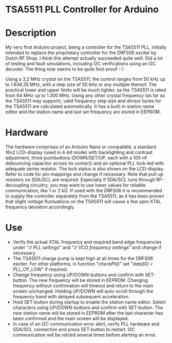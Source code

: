 # TSA5511 PLL Controller for Arduino

# Description
My very first Arduino project, being a controller for the TSA5511 PLL, initially intended to replace the proprietary controller for the DRFS06 exciter by Dutch RF Shop.
I think this attempt actually succeeded quite well. Did a lot of testing and fault simulations, including I2C verifications using an I2C decoder. The thing now seems to be quite fool-proof :-)

Using a 3,2 MHz crystal on the TSA5511, the control ranges from 50 kHz up to 1.638,35 MHz, with a step size of 50 kHz or any multiple thereof.
The practical lower and upper limits will be much tighter, as the TSA5511 is rated from 64 MHz up to 1.300 MHz.
Using any other crystal frequency (as far as the TSA5511 may support), valid frequency step size and divisor bytes for the TSA5511 are calculated automatically.
It has a built-in station name editor and the station name and last set frequency are stored in EEPROM.

# Hardware
The hardware comprises of an Arduino Nano or compatible, a standard 16x2 LCD-display (used in 4-bit mode) with backlighting and contrast adjustment, three pushbuttons (DOWN/SET/UP, each with a 100 nF debouncing capacitor across its contact) and an optional PLL lock-led with adequate series resistor. The lock status is also shown on the LCD-display. Refer to code for pin-mappings and change if necessary.
Note that pull-up resistors on SDA/SCL are required. Especially if SDA/SCL runs through RF-decoupling circuitry, you may want to use lower values for reliable communication, like 1 or 2 kΩ.
If used with the DRFS06 it is recommended to supply the controller separately from the TSA5511, as it has been proven that slight voltage fluctuations on the TSA5511 will cause a few ppm XTAL frequency deviation accordingly.

# Use
- Verify the actual XTAL frequency and required band edge frequencies under "_// PLL settings_" and "_// VCO frequency settings_" and change if necessary.
- The TSA5511 charge pump is kept high at all times for the DRFS06 exciter. For other platforms, in function "_checkPll()_" set "_data[0] = PLL_CP_LOW_" if required.
- Change frequency using UP/DOWN-buttons and confirm with SET-button. The new frequency will be stored in EEPROM.
  Changing frequency without confirmation will timeout and return to the main screen unchanged. Holding UP/DOWN will auto-scroll through the frequency band with delayed subsequent acceleration. 
- Hold SET-button during startup to enable the station name editor. Select characters using UP/DOWN-buttons and confirm with SET-button.
  The new station name will be stored in EEPROM after the last character has been confirmed and the main screen will be displayed.
- In case of an I2C communication error alert, verify PLL hardware and SDA/SCL connection and press SET-button to restart. I2C communication will be retried several times before alerting an error.
